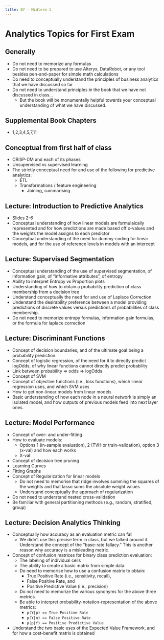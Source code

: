 ```yaml
---
title: 07 - Midterm 1
---
```


# Analytics Topics for First Exam


## Generally
* Do not need to memorize any formulas
* Do not need to be prepared to use Alteryx, DataRobot, or any tool besides pen-and-paper for simple math calculations
* Do need to conceptually understand the principles of business analytics that we have discussed so far
* Do not need to understand principles in the book that we have not discussed in class...
   * But the book will be monumentally helpful towards your conceptual understanding of what we have discussed.


## Supplemental Book Chapters
* 1,2,3,4,5,7,11

## Conceptual from first half of class
* CRISP-DM and each of its phases
* Unsupervised vs supervised learning
* The strictly conceptual need for and use of the following for predictive analytics:
   * ETL
   * Transformations / feature engineering 
      * Joining, summarising

## Lecture: Introduction to Predictive Analytics
* Slides 2-6
* Conceptual understanding of how linear models are formulaically represented and for how predictions are made based off x-values and the weights the model assigns to each predictor
* Conceptual understanding of the need for dummy-coding for linear models, and for the use of reference levels in models with an intercept

## Lecture: Supervised Segmentation
* Conceptual understanding of the use of supervised segmentation, of information gain, of “informative attributes”, of entropy
* Ability to interpret Entropy vs Proportion plots
* Understanding of how to obtain a probability prediction of class membership from a decision tree
* Understand conceptually the need for and use of Laplace Correction
* Understand the desirability preference between a model providing predictions of discrete values versus predictions of probabilities of class membership.
* Do not need to memorize entropy formulas, information gain formulas, or the formula for laplace correction

## Lecture: Discriminant Functions
* Concept of decision boundaries, and of the ultimate goal being a probability prediction
* Concept of logistic regression, of the need for it to directly predict logOdds, of why linear functions cannot directly predict probability
* Link between probability => odds => logOdds
* Concept of SVM
* Concept of objective functions (i.e., loss functions), which linear regression uses, and which SVM uses
* How to get non-linear models from linear models
* Basic understanding of how each node in a neural network is simply an isolated model, and how outputs of previous models feed into next layer ones.

## Lecture: Model Performance
* Concept of over- and under-fitting
* How to evaluate models:
   * Options 1 (in-sample evaluation), 2 (TVH or train-validation), option 3 (x-val) and how each works
   * X-val
* Concept of decision tree pruning
* Learning Curves
* Fitting Graphs
* Concept of Regularization for linear models
   * Do not need to memorise that ridge involves summing the squares of the weights and that lasso sums the absolute weight values
   * Understand conceptually the approach of regularization
* Do not need to understand nested cross-validation
* Be familiar with general partitioning methods (e.g., random, stratified, group)

## Lecture: Decision Analytics Thinking
* Conceptually how accuracy as an evaluation metric can fail
   * We didn’t use this precise term in class, but we talked around it. Understand the concept of the “base-rate fallacy.” This is another reason why accuracy is a misleading metric.
* Concept of confusion matrices for binary class prediction evaluation:
   * The labeling of individual cells
   * The ability to create a basic matrix from simple data
   * Do need to memorise how to use a confusion matrix to obtain:
      * True Positive Rate (i.e., sensitivity, recall), 
      * False Positive Rate, and 
      * Positive Predictive Value (i.e., precision)
   * Do not need to memorize the various synonyms for the above three metrics
   * Be able to interpret probability-notation-representation of the above metrics:
      * `p(Y|p) == True Positive Rate`
      * `p(Y|n) == False Positive Rate`
      * `p(p|Y) == Positive Predictive Value`
* Understand the two basic uses of the Expected Value Framework, and for how a cost-benefit matrix is obtained